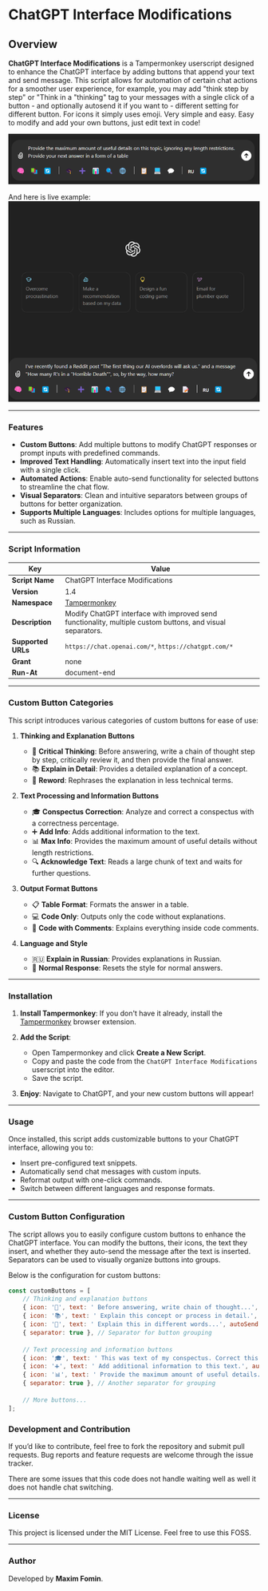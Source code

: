 # ChatGPT Interface Modifications

## Overview

**ChatGPT Interface Modifications** is a Tampermonkey userscript designed to enhance the ChatGPT interface by adding buttons that append your text and send message. This script allows for automation of certain chat actions for a smoother user experience, for example, you may add "think step by step" or "Think in a "thinking" tag to your messages with a single click of a button - and optionally autosend it if you want to - different setting for different button. For icons it simply uses emoji. Very simple and easy. Easy to modify and add your own buttons, just edit text in code! 

![Screenshot of the Main Operation](Documentation/Images/screenshot_main_operation.png)

And here is live example:
![GIF Video example](Documentation/Images/Video_example_how_it_works.gif)

---

### Features

- **Custom Buttons**: Add multiple buttons to modify ChatGPT responses or prompt inputs with predefined commands.
- **Improved Text Handling**: Automatically insert text into the input field with a single click.
- **Automated Actions**: Enable auto-send functionality for selected buttons to streamline the chat flow.
- **Visual Separators**: Clean and intuitive separators between groups of buttons for better organization.
- **Supports Multiple Languages**: Includes options for multiple languages, such as Russian.

---

### Script Information

| Key                | Value                                  |
|--------------------|----------------------------------------|
| **Script Name**     | ChatGPT Interface Modifications        |
| **Version**         | 1.4                                    |
| **Namespace**       | [Tampermonkey](http://tampermonkey.net) |
| **Description**     | Modify ChatGPT interface with improved send functionality, multiple custom buttons, and visual separators. |
| **Supported URLs**  | `https://chat.openai.com/*`, `https://chatgpt.com/*` |
| **Grant**           | none                                   |
| **Run-At**          | document-end                           |

---

### Custom Button Categories

This script introduces various categories of custom buttons for ease of use:

1. **Thinking and Explanation Buttons**
   - 🧠 **Critical Thinking**: Before answering, write a chain of thought step by step, critically review it, and then provide the final answer.
   - 📚 **Explain in Detail**: Provides a detailed explanation of a concept.
   - 🔄 **Reword**: Rephrases the explanation in less technical terms.

2. **Text Processing and Information Buttons**
   - 🎓 **Conspectus Correction**: Analyze and correct a conspectus with a correctness percentage.
   - ➕ **Add Info**: Adds additional information to the text.
   - 📊 **Max Info**: Provides the maximum amount of useful details without length restrictions.
   - 🔍 **Acknowledge Text**: Reads a large chunk of text and waits for further questions.

3. **Output Format Buttons**
   - 📋 **Table Format**: Formats the answer in a table.
   - 💻 **Code Only**: Outputs only the code without explanations.
   - 💬 **Code with Comments**: Explains everything inside code comments.

4. **Language and Style**
   - 🇷🇺 **Explain in Russian**: Provides explanations in Russian.
   - 🔄 **Normal Response**: Resets the style for normal answers.

---

### Installation

1. **Install Tampermonkey**: If you don't have it already, install the [Tampermonkey](https://www.tampermonkey.net/) browser extension.
2. **Add the Script**:
   - Open Tampermonkey and click **Create a New Script**.
   - Copy and paste the code from the `ChatGPT Interface Modifications` userscript into the editor.
   - Save the script.

3. **Enjoy**: Navigate to ChatGPT, and your new custom buttons will appear!

---

### Usage

Once installed, this script adds customizable buttons to your ChatGPT interface, allowing you to:

- Insert pre-configured text snippets.
- Automatically send chat messages with custom inputs.
- Reformat output with one-click commands.
- Switch between different languages and response formats.

---

### Custom Button Configuration

The script allows you to easily configure custom buttons to enhance the ChatGPT interface. You can modify the buttons, their icons, the text they insert, and whether they auto-send the message after the text is inserted. Separators can be used to visually organize buttons into groups.

Below is the configuration for custom buttons:

```javascript
const customButtons = [
    // Thinking and explanation buttons
    { icon: '🧠', text: ' Before answering, write chain of thought...', autoSend: true },
    { icon: '📚', text: ' Explain this concept or process in detail.', autoSend: true },
    { icon: '🔄', text: ' Explain this in different words...', autoSend: true },
    { separator: true }, // Separator for button grouping

    // Text processing and information buttons
    { icon: '🎓', text: ' This was text of my conspectus. Correct this...', autoSend: true },
    { icon: '➕', text: ' Add additional information to this text.', autoSend: true },
    { icon: '📊', text: ' Provide the maximum amount of useful details...', autoSend: true },
    { separator: true }, // Another separator for grouping

    // More buttons...
];
```


### Development and Contribution

If you’d like to contribute, feel free to fork the repository and submit pull requests. Bug reports and feature requests are welcome through the issue tracker.

There are some issues that this code does not handle waiting well as well it does not handle chat switching.

---

### License

This project is licensed under the MIT License. Feel free to use this FOSS.

---

### Author

Developed by **Maxim Fomin**.

